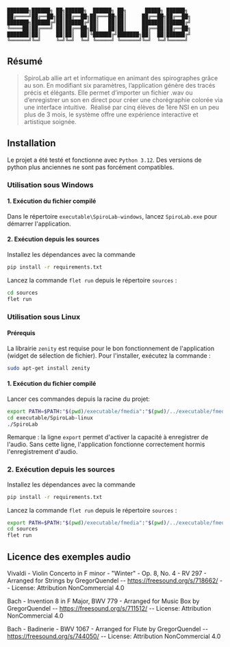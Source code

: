 ```text
███████╗██████╗ ██╗██████╗  ██████╗ ██╗      █████╗ ██████╗ 
██╔════╝██╔══██╗██║██╔══██╗██╔═══██╗██║     ██╔══██╗██╔══██╗
███████╗██████╔╝██║██████╔╝██║   ██║██║     ███████║██████╔╝
╚════██║██╔═══╝ ██║██╔══██╗██║   ██║██║     ██╔══██║██╔══██╗
███████║██║     ██║██║  ██║╚██████╔╝███████╗██║  ██║██████╔╝
╚══════╝╚═╝     ╚═╝╚═╝  ╚═╝ ╚═════╝ ╚══════╝╚═╝  ╚═╝╚═════╝ 
```

## Résumé

> SpiroLab allie art et informatique en animant des spirographes grâce au son.
> En modifiant six paramètres, l’application génère des tracés précis et élégants.
> Elle permet d’importer un fichier .wav ou d’enregistrer un son en direct pour créer une chorégraphie colorée via une interface intuitive.
> Réalisé par cinq élèves de 1ère NSI en un peu plus de 3 mois, le système offre une expérience interactive et artistique soignée.

## Installation

Le projet a été testé et fonctionne avec `Python 3.12`. Des versions de python plus anciennes ne sont pas forcément compatibles.

### Utilisation sous Windows

#### 1. Exécution du fichier compilé
Dans le répertoire `executable\SpiroLab-windows`, lancez `SpiroLab.exe` pour démarrer l'application.

#### 2. Exécution depuis les sources

Installez les dépendances avec la commande
```cmd
pip install -r requirements.txt
```

Lancez la commande `flet run` depuis le répertoire `sources` :
```cmd
cd sources
flet run
```

### Utilisation sous Linux

#### Prérequis
La librairie `zenity` est requise pour le bon fonctionnement de l'application (widget de sélection de fichier). Pour l'installer, exécutez la commande :

```bash
sudo apt-get install zenity
```

#### 1. Exécution du fichier compilé

Lancer ces commandes depuis la racine du projet:
```bash
export PATH=$PATH:"$(pwd)/executable/fmedia":"$(pwd)/../executable/fmedia":"$(pwd)/../../executable/fmedia"
cd executable/SpiroLab-linux
./SpiroLab
```

Remarque : la ligne `export` permet d'activer la capacité à enregistrer de l'audio. Sans cette ligne, l'application fonctionne correctement hormis l'enregistrement d'audio.

### 2. Exécution depuis les sources

Installez les dépendances avec la commande
```bash
pip install -r requirements.txt
```

Lancez la commande `flet run` depuis le répertoire `sources` :
```bash
export PATH=$PATH:"$(pwd)/executable/fmedia":"$(pwd)/../executable/fmedia":"$(pwd)/../../executable/fmedia"
cd sources
flet run
```

## Licence des exemples audio

Vivaldi - Violin Concerto in F minor - "Winter" - Op. 8, No. 4 - RV 297 - Arranged for Strings by GregorQuendel -- https://freesound.org/s/718662/ -- License: Attribution NonCommercial 4.0

Bach - Invention 8 in F Major, BWV 779 - Arranged for Music Box by GregorQuendel -- https://freesound.org/s/711512/ -- License: Attribution NonCommercial 4.0

Bach - Badinerie - BWV 1067 - Arranged for Flute by GregorQuendel -- https://freesound.org/s/744050/ -- License: Attribution NonCommercial 4.0